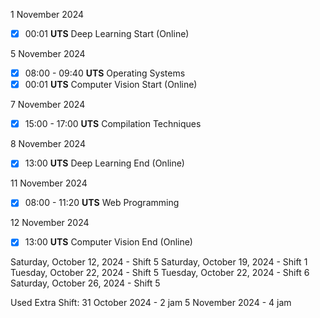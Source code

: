 1 November 2024
- [x] 00:01 **UTS** Deep Learning Start (Online)

5 November 2024
- [x] 08:00 - 09:40 **UTS** Operating Systems
- [x] 00:01 **UTS** Computer Vision Start (Online)

7 November 2024
- [x] 15:00 - 17:00 **UTS** Compilation Techniques

8 November 2024
- [x] 13:00 **UTS** Deep Learning End (Online)

11 November 2024
- [x] 08:00 - 11:20 **UTS** Web Programming

12 November 2024
- [x] 13:00 **UTS** Computer Vision End (Online)


Saturday, October 12, 2024 - Shift 5
Saturday, October 19, 2024 - Shift 1  
Tuesday, October 22, 2024 - Shift 5
Tuesday, October 22, 2024 - Shift 6
Saturday, October 26, 2024 - Shift 5

Used Extra Shift:
31 October 2024 - 2 jam
5 November 2024 - 4 jam
